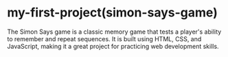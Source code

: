 # my-first-project(simon-says-game)
The Simon Says game is a classic memory game that tests a player's ability to remember and repeat sequences. It is built using HTML, CSS, and JavaScript, making it a great project for practicing web development skills.
